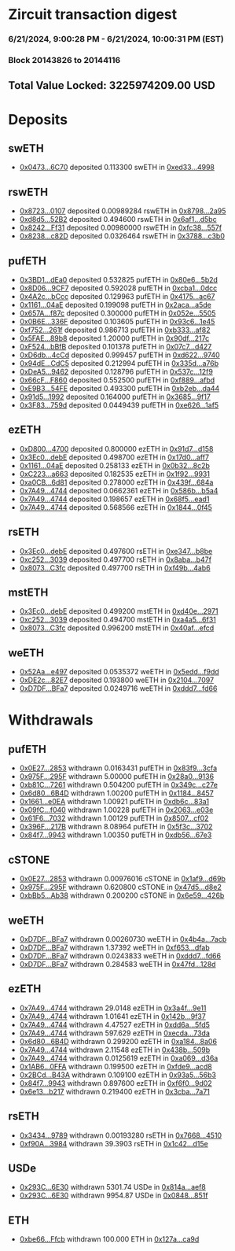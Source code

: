 # Zircuit transaction digest
### 6/21/2024, 9:00:28 PM - 6/21/2024, 10:00:31 PM (EST)
### Block 20143826 to 20144116

## Total Value Locked: 3225974209.00 USD

# Deposits
## swETH
- [0x0473...6C70](https://etherscan.io/address/0x0473f0ec1B6dcb14B2b80394bb2Ea73183316C70) deposited 0.113300 swETH in [0xed33...4998](https://etherscan.io/tx/0x0473f0ec1B6dcb14B2b80394bb2Ea73183316C70)
## rswETH
- [0x8723...0107](https://etherscan.io/address/0x87232ec8785bCe8a9146910C2B4d06520F3D0107) deposited 0.00989284 rswETH in [0x8798...2a95](https://etherscan.io/tx/0x87232ec8785bCe8a9146910C2B4d06520F3D0107)
- [0xd8d5...52B2](https://etherscan.io/address/0xd8d5E26C4BfEFa2e201B75E5313C0BFb7Ed452B2) deposited 0.494600 rswETH in [0x6af1...d5bc](https://etherscan.io/tx/0xd8d5E26C4BfEFa2e201B75E5313C0BFb7Ed452B2)
- [0x8242...Ff31](https://etherscan.io/address/0x82422dA50341D0C8D8EC919985C954d94efCFf31) deposited 0.00980000 rswETH in [0xfc38...557f](https://etherscan.io/tx/0x82422dA50341D0C8D8EC919985C954d94efCFf31)
- [0x8238...c82D](https://etherscan.io/address/0x823865eA446dA3E09D2Ef88149701dEB1450c82D) deposited 0.0326464 rswETH in [0x3788...c3b0](https://etherscan.io/tx/0x823865eA446dA3E09D2Ef88149701dEB1450c82D)
## pufETH
- [0x3BD1...dEa0](https://etherscan.io/address/0x3BD1EEC52F4f458910dCf49Ae7c161b4726cdEa0) deposited 0.532825 pufETH in [0x80e6...5b2d](https://etherscan.io/tx/0x3BD1EEC52F4f458910dCf49Ae7c161b4726cdEa0)
- [0x8D06...9CF7](https://etherscan.io/address/0x8D066a34545E413B25c10DE5498695037FB59CF7) deposited 0.592028 pufETH in [0xcba1...0dcc](https://etherscan.io/tx/0x8D066a34545E413B25c10DE5498695037FB59CF7)
- [0x4A2c...bCcc](https://etherscan.io/address/0x4A2c7cc1B347B7e924F917CC149f7863C08CbCcc) deposited 0.129963 pufETH in [0x4175...ac67](https://etherscan.io/tx/0x4A2c7cc1B347B7e924F917CC149f7863C08CbCcc)
- [0x1161...04aE](https://etherscan.io/address/0x1161Eb88310d5b9B42dE9761F8C711123a7304aE) deposited 0.199098 pufETH in [0x2aca...a5de](https://etherscan.io/tx/0x1161Eb88310d5b9B42dE9761F8C711123a7304aE)
- [0x657A...f87c](https://etherscan.io/address/0x657AA7705c68b4c129f3b90C6aa45d7a4171f87c) deposited 0.300000 pufETH in [0x052e...5505](https://etherscan.io/tx/0x657AA7705c68b4c129f3b90C6aa45d7a4171f87c)
- [0x0B6E...336F](https://etherscan.io/address/0x0B6Ec625D38254dE151f0603ac2f572aE48d336F) deposited 0.103605 pufETH in [0x93c6...1e45](https://etherscan.io/tx/0x0B6Ec625D38254dE151f0603ac2f572aE48d336F)
- [0xf752...261f](https://etherscan.io/address/0xf75260b1ac4572046b35C6C373b9df888a8F261f) deposited 0.986713 pufETH in [0xb333...af82](https://etherscan.io/tx/0xf75260b1ac4572046b35C6C373b9df888a8F261f)
- [0x5FAE...89b8](https://etherscan.io/address/0x5FAE125CACeB5040665d48607e964D02911c89b8) deposited 1.20000 pufETH in [0x90df...217c](https://etherscan.io/tx/0x5FAE125CACeB5040665d48607e964D02911c89b8)
- [0xF524...bBfB](https://etherscan.io/address/0xF5246d9a51DCe0844f0559785828070A740AbBfB) deposited 0.101378 pufETH in [0x07c7...d427](https://etherscan.io/tx/0xF5246d9a51DCe0844f0559785828070A740AbBfB)
- [0xD6db...4cCd](https://etherscan.io/address/0xD6dbEB57E550CCd72f57663f5CF281a36Bf94cCd) deposited 0.999457 pufETH in [0xd622...9740](https://etherscan.io/tx/0xD6dbEB57E550CCd72f57663f5CF281a36Bf94cCd)
- [0x94dE...CdC5](https://etherscan.io/address/0x94dE338019b0552a4FA7b30DF381d2eDA272CdC5) deposited 0.212994 pufETH in [0x335d...a76b](https://etherscan.io/tx/0x94dE338019b0552a4FA7b30DF381d2eDA272CdC5)
- [0xDeA5...9462](https://etherscan.io/address/0xDeA58020C833E2036cbE50C9BEe5A0a72Eb29462) deposited 0.128796 pufETH in [0x537c...12f9](https://etherscan.io/tx/0xDeA58020C833E2036cbE50C9BEe5A0a72Eb29462)
- [0x66cF...F860](https://etherscan.io/address/0x66cF8e7C37bF667DB53Ca179303305081727F860) deposited 0.552500 pufETH in [0xf889...afbd](https://etherscan.io/tx/0x66cF8e7C37bF667DB53Ca179303305081727F860)
- [0xE9B3...54FE](https://etherscan.io/address/0xE9B35b7b3CAE62A9B3DD51118d41883AAc4c54FE) deposited 0.493300 pufETH in [0xb2eb...da44](https://etherscan.io/tx/0xE9B35b7b3CAE62A9B3DD51118d41883AAc4c54FE)
- [0x91d5...1992](https://etherscan.io/address/0x91d56bcDD7D4bAc29E82a3dfd7D70F10df111992) deposited 0.164000 pufETH in [0x3685...9f17](https://etherscan.io/tx/0x91d56bcDD7D4bAc29E82a3dfd7D70F10df111992)
- [0x3F83...759d](https://etherscan.io/address/0x3F8388814615a922fC0AFFC069c18e6Ec541759d) deposited 0.0449439 pufETH in [0xe626...1af5](https://etherscan.io/tx/0x3F8388814615a922fC0AFFC069c18e6Ec541759d)
## ezETH
- [0xD800...4700](https://etherscan.io/address/0xD800e8D393A8216Ef0C6161E9E77947b9C654700) deposited 0.800000 ezETH in [0x91d7...d158](https://etherscan.io/tx/0xD800e8D393A8216Ef0C6161E9E77947b9C654700)
- [0x3Ec0...debE](https://etherscan.io/address/0x3Ec02aD36A9Da03207D565C33b957d2C10bBdebE) deposited 0.498700 ezETH in [0x17d0...aff7](https://etherscan.io/tx/0x3Ec02aD36A9Da03207D565C33b957d2C10bBdebE)
- [0x1161...04aE](https://etherscan.io/address/0x1161Eb88310d5b9B42dE9761F8C711123a7304aE) deposited 0.258133 ezETH in [0x0b32...8c2b](https://etherscan.io/tx/0x1161Eb88310d5b9B42dE9761F8C711123a7304aE)
- [0xC223...a663](https://etherscan.io/address/0xC2238007374C4e886e6102532D4536A7D77Da663) deposited 0.182535 ezETH in [0x1f92...9931](https://etherscan.io/tx/0xC2238007374C4e886e6102532D4536A7D77Da663)
- [0xa0CB...6d81](https://etherscan.io/address/0xa0CBD61402662062EA5d1289a34E78725E936d81) deposited 0.278000 ezETH in [0x439f...684a](https://etherscan.io/tx/0xa0CBD61402662062EA5d1289a34E78725E936d81)
- [0x7A49...4744](https://etherscan.io/address/0x7A493Be5c2ce014cD049Bf178a1ac0Db1B434744) deposited 0.0662361 ezETH in [0x586b...b5a4](https://etherscan.io/tx/0x7A493Be5c2ce014cD049Bf178a1ac0Db1B434744)
- [0x7A49...4744](https://etherscan.io/address/0x7A493Be5c2ce014cD049Bf178a1ac0Db1B434744) deposited 0.198657 ezETH in [0x68f5...ead1](https://etherscan.io/tx/0x7A493Be5c2ce014cD049Bf178a1ac0Db1B434744)
- [0x7A49...4744](https://etherscan.io/address/0x7A493Be5c2ce014cD049Bf178a1ac0Db1B434744) deposited 0.568566 ezETH in [0x1844...0f45](https://etherscan.io/tx/0x7A493Be5c2ce014cD049Bf178a1ac0Db1B434744)
## rsETH
- [0x3Ec0...debE](https://etherscan.io/address/0x3Ec02aD36A9Da03207D565C33b957d2C10bBdebE) deposited 0.497600 rsETH in [0xe347...b8be](https://etherscan.io/tx/0x3Ec02aD36A9Da03207D565C33b957d2C10bBdebE)
- [0xc252...3039](https://etherscan.io/address/0xc25217F720388d91a9605F5f0D00eb0a3AB13039) deposited 0.497700 rsETH in [0x8aba...b47f](https://etherscan.io/tx/0xc25217F720388d91a9605F5f0D00eb0a3AB13039)
- [0x8073...C3fc](https://etherscan.io/address/0x80730AC20f3aE7Cb652CC2014bc81c720DE3C3fc) deposited 0.497700 rsETH in [0xf49b...4ab6](https://etherscan.io/tx/0x80730AC20f3aE7Cb652CC2014bc81c720DE3C3fc)
## mstETH
- [0x3Ec0...debE](https://etherscan.io/address/0x3Ec02aD36A9Da03207D565C33b957d2C10bBdebE) deposited 0.499200 mstETH in [0xd40e...2971](https://etherscan.io/tx/0x3Ec02aD36A9Da03207D565C33b957d2C10bBdebE)
- [0xc252...3039](https://etherscan.io/address/0xc25217F720388d91a9605F5f0D00eb0a3AB13039) deposited 0.494700 mstETH in [0xa4a5...6f31](https://etherscan.io/tx/0xc25217F720388d91a9605F5f0D00eb0a3AB13039)
- [0x8073...C3fc](https://etherscan.io/address/0x80730AC20f3aE7Cb652CC2014bc81c720DE3C3fc) deposited 0.996200 mstETH in [0x40af...efcd](https://etherscan.io/tx/0x80730AC20f3aE7Cb652CC2014bc81c720DE3C3fc)
## weETH
- [0x52Aa...e497](https://etherscan.io/address/0x52Aa899454998Be5b000Ad077a46Bbe360F4e497) deposited 0.0535372 weETH in [0x5edd...f9dd](https://etherscan.io/tx/0x52Aa899454998Be5b000Ad077a46Bbe360F4e497)
- [0xDE2c...82E7](https://etherscan.io/address/0xDE2cA70e71829962A99A2552D826ac37e51882E7) deposited 0.193800 weETH in [0x2104...7097](https://etherscan.io/tx/0xDE2cA70e71829962A99A2552D826ac37e51882E7)
- [0xD7DF...BFa7](https://etherscan.io/address/0xD7DF7E085214743530afF339aFC420c7c720BFa7) deposited 0.0249716 weETH in [0xddd7...fd66](https://etherscan.io/tx/0xD7DF7E085214743530afF339aFC420c7c720BFa7)
# Withdrawals
## pufETH
- [0x0E27...2853](https://etherscan.io/address/0x0E278BB5CE479f2838477C44F71d19D79E7F2853) withdrawn 0.0163431 pufETH in [0x83f9...3cfa](https://etherscan.io/tx/0x0E278BB5CE479f2838477C44F71d19D79E7F2853)
- [0x975F...295F](https://etherscan.io/address/0x975FE70DdF52C60AbDc80e1be11469E02035295F) withdrawn 5.00000 pufETH in [0x28a0...9136](https://etherscan.io/tx/0x975FE70DdF52C60AbDc80e1be11469E02035295F)
- [0xb81C...7261](https://etherscan.io/address/0xb81C2471B996B76a04555DdEa177F21663527261) withdrawn 0.504200 pufETH in [0x349c...c27e](https://etherscan.io/tx/0xb81C2471B996B76a04555DdEa177F21663527261)
- [0x6d80...6B4D](https://etherscan.io/address/0x6d805F6e6FF551af44f73bc0335D9E3441AF6B4D) withdrawn 1.00200 pufETH in [0x1184...8457](https://etherscan.io/tx/0x6d805F6e6FF551af44f73bc0335D9E3441AF6B4D)
- [0x1661...e0EA](https://etherscan.io/address/0x16616cea6131F3EA8ee266E01283153D62eCe0EA) withdrawn 1.00921 pufETH in [0xdb6c...83a1](https://etherscan.io/tx/0x16616cea6131F3EA8ee266E01283153D62eCe0EA)
- [0x09fC...f040](https://etherscan.io/address/0x09fCd1c207bCBFb033e1CFdfd2eD93713DAFf040) withdrawn 1.00228 pufETH in [0x2063...e03e](https://etherscan.io/tx/0x09fCd1c207bCBFb033e1CFdfd2eD93713DAFf040)
- [0x61F6...7032](https://etherscan.io/address/0x61F67E52E903Ab7Df5833182fb873Df090CB7032) withdrawn 1.00129 pufETH in [0x8507...cf02](https://etherscan.io/tx/0x61F67E52E903Ab7Df5833182fb873Df090CB7032)
- [0x396F...217B](https://etherscan.io/address/0x396F0e55fA33513441d556f84a6eA5c6Fd7d217B) withdrawn 8.08964 pufETH in [0x5f3c...3702](https://etherscan.io/tx/0x396F0e55fA33513441d556f84a6eA5c6Fd7d217B)
- [0x84f7...9943](https://etherscan.io/address/0x84f7A201d6e90f4a20c0BaBCF4935Fe0C3149943) withdrawn 1.00350 pufETH in [0xdb56...67e3](https://etherscan.io/tx/0x84f7A201d6e90f4a20c0BaBCF4935Fe0C3149943)
## cSTONE
- [0x0E27...2853](https://etherscan.io/address/0x0E278BB5CE479f2838477C44F71d19D79E7F2853) withdrawn 0.00976016 cSTONE in [0x1af9...d69b](https://etherscan.io/tx/0x0E278BB5CE479f2838477C44F71d19D79E7F2853)
- [0x975F...295F](https://etherscan.io/address/0x975FE70DdF52C60AbDc80e1be11469E02035295F) withdrawn 0.620800 cSTONE in [0x47d5...d8e2](https://etherscan.io/tx/0x975FE70DdF52C60AbDc80e1be11469E02035295F)
- [0xbBb5...Ab38](https://etherscan.io/address/0xbBb5669a3BAdEf0D0453Dff53aFB6163C0AdAb38) withdrawn 0.200200 cSTONE in [0x6e59...426b](https://etherscan.io/tx/0xbBb5669a3BAdEf0D0453Dff53aFB6163C0AdAb38)
## weETH
- [0xD7DF...BFa7](https://etherscan.io/address/0xD7DF7E085214743530afF339aFC420c7c720BFa7) withdrawn 0.00260730 weETH in [0x4b4a...7acb](https://etherscan.io/tx/0xD7DF7E085214743530afF339aFC420c7c720BFa7)
- [0xD7DF...BFa7](https://etherscan.io/address/0xD7DF7E085214743530afF339aFC420c7c720BFa7) withdrawn 1.37392 weETH in [0xf653...dfab](https://etherscan.io/tx/0xD7DF7E085214743530afF339aFC420c7c720BFa7)
- [0xD7DF...BFa7](https://etherscan.io/address/0xD7DF7E085214743530afF339aFC420c7c720BFa7) withdrawn 0.0243833 weETH in [0xddd7...fd66](https://etherscan.io/tx/0xD7DF7E085214743530afF339aFC420c7c720BFa7)
- [0xD7DF...BFa7](https://etherscan.io/address/0xD7DF7E085214743530afF339aFC420c7c720BFa7) withdrawn 0.284583 weETH in [0x47fd...128d](https://etherscan.io/tx/0xD7DF7E085214743530afF339aFC420c7c720BFa7)
## ezETH
- [0x7A49...4744](https://etherscan.io/address/0x7A493Be5c2ce014cD049Bf178a1ac0Db1B434744) withdrawn 29.0148 ezETH in [0x3a4f...9e11](https://etherscan.io/tx/0x7A493Be5c2ce014cD049Bf178a1ac0Db1B434744)
- [0x7A49...4744](https://etherscan.io/address/0x7A493Be5c2ce014cD049Bf178a1ac0Db1B434744) withdrawn 1.01641 ezETH in [0x142b...9f37](https://etherscan.io/tx/0x7A493Be5c2ce014cD049Bf178a1ac0Db1B434744)
- [0x7A49...4744](https://etherscan.io/address/0x7A493Be5c2ce014cD049Bf178a1ac0Db1B434744) withdrawn 4.47527 ezETH in [0xdd6a...5fd5](https://etherscan.io/tx/0x7A493Be5c2ce014cD049Bf178a1ac0Db1B434744)
- [0x7A49...4744](https://etherscan.io/address/0x7A493Be5c2ce014cD049Bf178a1ac0Db1B434744) withdrawn 597.629 ezETH in [0xecda...73da](https://etherscan.io/tx/0x7A493Be5c2ce014cD049Bf178a1ac0Db1B434744)
- [0x6d80...6B4D](https://etherscan.io/address/0x6d805F6e6FF551af44f73bc0335D9E3441AF6B4D) withdrawn 0.299200 ezETH in [0xa184...8a06](https://etherscan.io/tx/0x6d805F6e6FF551af44f73bc0335D9E3441AF6B4D)
- [0x7A49...4744](https://etherscan.io/address/0x7A493Be5c2ce014cD049Bf178a1ac0Db1B434744) withdrawn 2.11548 ezETH in [0x438b...509b](https://etherscan.io/tx/0x7A493Be5c2ce014cD049Bf178a1ac0Db1B434744)
- [0x7A49...4744](https://etherscan.io/address/0x7A493Be5c2ce014cD049Bf178a1ac0Db1B434744) withdrawn 0.0125619 ezETH in [0xa069...d36a](https://etherscan.io/tx/0x7A493Be5c2ce014cD049Bf178a1ac0Db1B434744)
- [0x1AB6...0FFA](https://etherscan.io/address/0x1AB6C5DB2c6cD404d3379518b56090Dcd48a0FFA) withdrawn 0.199500 ezETH in [0xfde9...acd8](https://etherscan.io/tx/0x1AB6C5DB2c6cD404d3379518b56090Dcd48a0FFA)
- [0x2BCd...B43A](https://etherscan.io/address/0x2BCd827b5767B4aff932B7172b92cDd21b10B43A) withdrawn 0.109100 ezETH in [0x93a5...56b3](https://etherscan.io/tx/0x2BCd827b5767B4aff932B7172b92cDd21b10B43A)
- [0x84f7...9943](https://etherscan.io/address/0x84f7A201d6e90f4a20c0BaBCF4935Fe0C3149943) withdrawn 0.897600 ezETH in [0xf6f0...9d02](https://etherscan.io/tx/0x84f7A201d6e90f4a20c0BaBCF4935Fe0C3149943)
- [0x6e13...b217](https://etherscan.io/address/0x6e132619f259A966F858Ab81E24ec05D24e2b217) withdrawn 0.219400 ezETH in [0x3cba...7a71](https://etherscan.io/tx/0x6e132619f259A966F858Ab81E24ec05D24e2b217)
## rsETH
- [0x3434...9789](https://etherscan.io/address/0x34349c5569e7B846c3558961552D2202760A9789) withdrawn 0.00193280 rsETH in [0x7668...4510](https://etherscan.io/tx/0x34349c5569e7B846c3558961552D2202760A9789)
- [0xf90A...3984](https://etherscan.io/address/0xf90Ac9A63549835345D47EcE631ed6B403F83984) withdrawn 39.3903 rsETH in [0x1c42...d15e](https://etherscan.io/tx/0xf90Ac9A63549835345D47EcE631ed6B403F83984)
## USDe
- [0x293C...6E30](https://etherscan.io/address/0x293C6937D8D82e05B01335F7B33FBA0c8e256E30) withdrawn 5301.74 USDe in [0x814a...aef8](https://etherscan.io/tx/0x293C6937D8D82e05B01335F7B33FBA0c8e256E30)
- [0x293C...6E30](https://etherscan.io/address/0x293C6937D8D82e05B01335F7B33FBA0c8e256E30) withdrawn 9954.87 USDe in [0x0848...851f](https://etherscan.io/tx/0x293C6937D8D82e05B01335F7B33FBA0c8e256E30)
## ETH
- [0xbe66...Ffcb](https://etherscan.io/address/0xbe6698cDC1E9f65d8c5149F3adb2603b0385Ffcb) withdrawn 100.000 ETH in [0x127a...ca9d](https://etherscan.io/tx/0xbe6698cDC1E9f65d8c5149F3adb2603b0385Ffcb)

